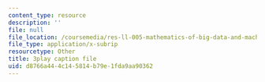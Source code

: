 ```yaml
---
content_type: resource
description: ''
file: null
file_location: /coursemedia/res-ll-005-mathematics-of-big-data-and-machine-learning-january-iap-2020/d8766a444c145814b79e1fda9aa90362_2DDjHvH8d2k.vtt
file_type: application/x-subrip
resourcetype: Other
title: 3play caption file
uid: d8766a44-4c14-5814-b79e-1fda9aa90362
---
```

